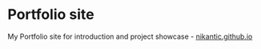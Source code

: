 # Portfolio site
My Portfolio site for introduction and project showcase - [nikantic.github.io](https://nikantic.github.io/)
